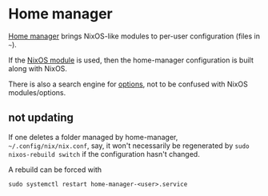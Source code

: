 # Home manager

[Home manager](https://nix-community.github.io/home-manager/)
brings NixOS-like modules to per-user configuration (files in `~`).

If the
[NixOS module](https://nix-community.github.io/home-manager/index.html#sec-flakes-nixos-module)
is used, then the home-manager configuration is built along with NixOS.

There is also a search engine for
[options](https://mipmip.github.io/home-manager-option-search/),
not to be confused with NixOS modules/options.

## not updating

If one deletes a folder managed by home-manager,
`~/.config/nix/nix.conf`, say, it won't necessarily be regenerated
by `sudo nixos-rebuild switch` if the configuration hasn't changed.

A rebuild can be forced with

```shell
sudo systemctl restart home-manager-<user>.service
```
